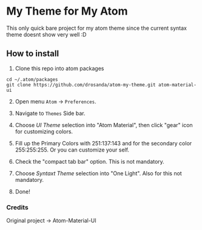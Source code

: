 # My Theme for My Atom

This only quick bare project for my atom theme since the current syntax theme doesnt show very well :D

## How to install

1. Clone this repo into atom packages

```
cd ~/.atom/packages
git clone https://github.com/drosanda/atom-my-theme.git atom-material-ui
```

2. Open menu `Atom` -> `Preferences`.

3. Navigate to `Themes` Side bar.

4. Choose *UI Theme* selection into "Atom Material", then click "gear" icon for customizing colors.

5. Fill up the Primary Colors with 251:137:143 and for the secondary color 255:255:255. Or you can customize your self.

6. Check the "compact tab bar" option. This is not mandatory.

7. Choose *Syntaxt Theme* selection into "One Light". Also for this not mandatory.

8. Done! 


### Credits

Original project ->  Atom-Material-UI
